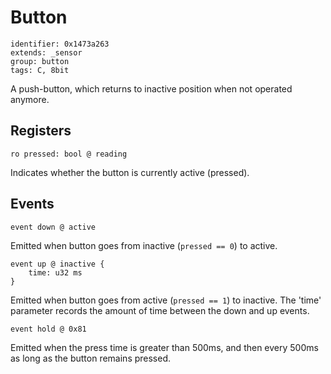 # Button

    identifier: 0x1473a263
    extends: _sensor
    group: button
    tags: C, 8bit

A push-button, which returns to inactive position when not operated anymore.

## Registers

    ro pressed: bool @ reading

Indicates whether the button is currently active (pressed).

## Events

    event down @ active

Emitted when button goes from inactive (`pressed == 0`) to active.

    event up @ inactive { 
        time: u32 ms 
    } 

Emitted when button goes from active (`pressed == 1`) to inactive. The 'time' parameter 
records the amount of time between the down and up events.

    event hold @ 0x81

Emitted when the press time is greater than 500ms, and then every 500ms as long
as the button remains pressed.

